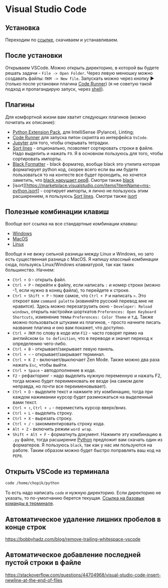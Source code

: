 # Visual Studio Code

## Установка

Переходим по [ссылке](https://code.visualstudio.com/), скачиваем и устанавливаем.

## После установки

Открываем VSCode. Можно открыть директорию, в которой вы будете решать задачи - `File -> Open Folder`. Через левую менюшку можно создавать файлы: `ПКМ -> New file`. Запускать можно через кнопку ▶️ (только после установки плагина [Code Runner](https://marketplace.visualstudio.com/items?itemName=formulahendry.code-runner)) (я не советую такой подход и пропагандирую запуск, через [shell](shell.md)).

## Плагины

Для комфортной жизни вам хватит следующих плагинов (можно почитать их описание):
- [Python Extension Pack](https://marketplace.visualstudio.com/items?itemName=donjayamanne.python-extension-pack), для IntelliSense (Pylance), Linting;
- [Code Runner](https://marketplace.visualstudio.com/items?itemName=formulahendry.code-runner) для запуска питон скрипта из интерфейса `VsCode`.
- [Jupyter](https://marketplace.visualstudio.com/items?itemName=ms-toolsai.jupyter) для того, чтобы открывать тетрадки.
- [Sort lines](https://marketplace.visualstudio.com/items?itemName=Tyriar.sort-lines) - опционально, позволяет сортировать строки в файле. Надо выделить и нажать `F9`. Я в основном пользуюсь для того, чтобы сортировать импорты.
- [Black Formatter](https://marketplace.visualstudio.com/items?itemName=ms-python.black-formatter) - black форматер, вообще black это утилита которая форматирует python код, скорее всего если вы им будете пользоваться то на контесте все будет проходить, но хочется заметить, что [black нарушает pep8](https://github.com/psf/black/issues/1178?ysclid=m0p8xjbrzq927128426). Смотри также [black](black.md)
- [isort][https://marketplace.visualstudio.com/items?itemName=ms-python.isort] - сортирует импорты, я лично не пользуюсь этим расширением, я пользуюсь [Sort lines](https://marketplace.visualstudio.com/items?itemName=Tyriar.sort-lines). Смотри также [isort](isort.md)

## Полезные комбинации клавиш

Вообще вот ссылка на все стандартные комбинации клавиш:
- [Windows](https://code.visualstudio.com/shortcuts/keyboard-shortcuts-windows.pdf)
- [MacOS](https://code.visualstudio.com/shortcuts/keyboard-shortcuts-macos.pdf)
- [Linux](https://code.visualstudio.com/shortcuts/keyboard-shortcuts-linux.pdf)

Вообще я не вижу сильной разницы между Linux и Windows, но зато есть существенная разница с MacOS. Я напишу классный комбинации сюда, пользуясь Linux/Windows клавиатурой, так как таких большинство. Начнем:
- `Ctrl + O` - открыть файл.
- `Ctrl + P` - перейти к файлу, если написать `:` и номер строки (можно -1, если нужно в конец файла), то перейдете к строке.
- `Ctrl + Shift + P` - тоже самое, что `Ctrl + P` и написать `>`. Это откроет вам `command palette` (извиняйте русский перевод мне не нравится). Здесь можно перезагрузить окно - `Developer: Reload windows`, открыть настройки шорткатов `Preferences: Open Keyboard Shortcuts`, изменение темы `Preferences: Color Theme` и т.д. Также можно пользоваться штуками из плагинов, - просто начните писать название плагина и оно вам покажет, что доступно.
- `Ctrl + ЛКМ` по слову в коде или `F12` - часто говорят прямо на английском `Go to definition`, что в переводе и значит переход к определению чего-либо.
- `Ctrl + B` - открывает/закрывает левую панель.
- `Ctrl + ~` - открывает/закрывает терминал.
- `Ctrl + K Z` - включает/выключает Zen Mode. Также можно два раза нажать `Esc`, чтобы выйти.
- `Ctrl + Space` - автодополнение в коде.
- `F2` - рефакторинг - надо выделить нужную переменную и нажать F2, тогда можно будет переименовать ее везде (на самом деле неправда, но почти все переименовывает).
- `Ctrl + D` - выделите текст и нажмите эту комбинацию, тогда при каждом нажимании курсор будет размножаться на выделенный вами текст.
- `Ctrl + ↑`, `Ctrl + ↓` - переместить курсор вверх/вниз.
- `Ctrl + L` - выделить строку.
- `Ctrl + X` - вырезать строку.
- `Ctrl + /` - закомментировать строку кода.
- `Alt + Z` - включить режим `word wrap`.
- `Shift + Alt + F` - форматнуть документ. Нажмите эту комбинацию в `.py` файле, тогда расширение [Python](https://marketplace.visualstudio.com/items?itemName=ms-python.python) предложит вам скачать один из форматеров. Я пользуюсь `black`, так как у нас им пользуются на работе. Таким образом можно будет быстро поправлять ваш код на `PEP8`.

## Открыть VSCode из терминала

```bash
code /home/chopik/python
```

То есть надо написать `code` и нужную директорию. Если директорию не указать, то по-умолчанию берется текущая. [Ссылка на базовые команды в терминале](terminal.md).

## Автоматическое удаление лишних пробелов в конце строк

https://bobbyhadz.com/blog/remove-trailing-whitespace-vscode

## Автоматическое добавление последней пустой строки в файле

https://stackoverflow.com/questions/44704968/visual-studio-code-insert-newline-at-the-end-of-files
